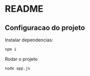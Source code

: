# README

## Configuracao do projeto

Instalar dependencias:
```cmd
npm i
```

Rodar o projeto 
```cmd
node app.js
```
